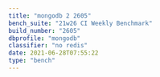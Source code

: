 ```yaml
---
title: "mongodb 2 2605"
bench_suite: "21w26 CI Weekly Benchmark"
build_number: "2605"
dbprofile: "mongodb"
classifier: "no redis"
date: 2021-06-28T07:55:22
type: "bench"
---
```

